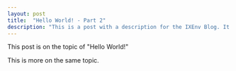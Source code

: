 ```yaml
---
layout: post
title:  "Hello World! - Part 2"
description: "This is a post with a description for the IXEnv Blog. It contains very little content."
---
```


This post is on the topic of "Hello World!"

This is more on the same topic.
